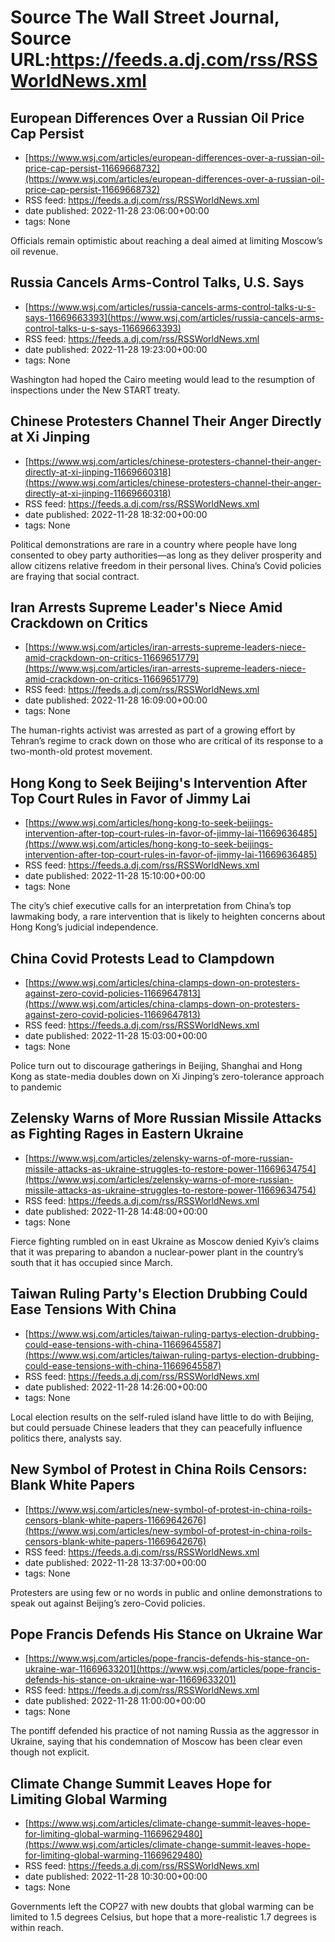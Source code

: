 # Source The Wall Street Journal, Source URL:https://feeds.a.dj.com/rss/RSSWorldNews.xml

## European Differences Over a Russian Oil Price Cap Persist
 - [https://www.wsj.com/articles/european-differences-over-a-russian-oil-price-cap-persist-11669668732](https://www.wsj.com/articles/european-differences-over-a-russian-oil-price-cap-persist-11669668732)
 - RSS feed: https://feeds.a.dj.com/rss/RSSWorldNews.xml
 - date published: 2022-11-28 23:06:00+00:00
 - tags: None

Officials remain optimistic about reaching a deal aimed at limiting Moscow’s oil revenue.

## Russia Cancels Arms-Control Talks, U.S. Says
 - [https://www.wsj.com/articles/russia-cancels-arms-control-talks-u-s-says-11669663393](https://www.wsj.com/articles/russia-cancels-arms-control-talks-u-s-says-11669663393)
 - RSS feed: https://feeds.a.dj.com/rss/RSSWorldNews.xml
 - date published: 2022-11-28 19:23:00+00:00
 - tags: None

Washington had hoped the Cairo meeting would lead to the resumption of inspections under the New START treaty.

## Chinese Protesters Channel Their Anger Directly at Xi Jinping
 - [https://www.wsj.com/articles/chinese-protesters-channel-their-anger-directly-at-xi-jinping-11669660318](https://www.wsj.com/articles/chinese-protesters-channel-their-anger-directly-at-xi-jinping-11669660318)
 - RSS feed: https://feeds.a.dj.com/rss/RSSWorldNews.xml
 - date published: 2022-11-28 18:32:00+00:00
 - tags: None

Political demonstrations are rare in a country where people have long consented to obey party authorities—as long as they deliver prosperity and allow citizens relative freedom in their personal lives. China’s Covid policies are fraying that social contract.

## Iran Arrests Supreme Leader's Niece Amid Crackdown on Critics
 - [https://www.wsj.com/articles/iran-arrests-supreme-leaders-niece-amid-crackdown-on-critics-11669651779](https://www.wsj.com/articles/iran-arrests-supreme-leaders-niece-amid-crackdown-on-critics-11669651779)
 - RSS feed: https://feeds.a.dj.com/rss/RSSWorldNews.xml
 - date published: 2022-11-28 16:09:00+00:00
 - tags: None

The human-rights activist was arrested as part of a growing effort by Tehran’s regime to crack down on those who are critical of its response to a two-month-old protest movement.

## Hong Kong to Seek Beijing's Intervention After Top Court Rules in Favor of Jimmy Lai
 - [https://www.wsj.com/articles/hong-kong-to-seek-beijings-intervention-after-top-court-rules-in-favor-of-jimmy-lai-11669636485](https://www.wsj.com/articles/hong-kong-to-seek-beijings-intervention-after-top-court-rules-in-favor-of-jimmy-lai-11669636485)
 - RSS feed: https://feeds.a.dj.com/rss/RSSWorldNews.xml
 - date published: 2022-11-28 15:10:00+00:00
 - tags: None

The city’s chief executive calls for an interpretation from China’s top lawmaking body, a rare intervention that is likely to heighten concerns about Hong Kong’s judicial independence.

## China Covid Protests Lead to Clampdown
 - [https://www.wsj.com/articles/china-clamps-down-on-protesters-against-zero-covid-policies-11669647813](https://www.wsj.com/articles/china-clamps-down-on-protesters-against-zero-covid-policies-11669647813)
 - RSS feed: https://feeds.a.dj.com/rss/RSSWorldNews.xml
 - date published: 2022-11-28 15:03:00+00:00
 - tags: None

Police turn out to discourage gatherings in Beijing, Shanghai and Hong Kong as state-media doubles down on Xi Jinping’s zero-tolerance approach to pandemic

## Zelensky Warns of More Russian Missile Attacks as Fighting Rages in Eastern Ukraine
 - [https://www.wsj.com/articles/zelensky-warns-of-more-russian-missile-attacks-as-ukraine-struggles-to-restore-power-11669634754](https://www.wsj.com/articles/zelensky-warns-of-more-russian-missile-attacks-as-ukraine-struggles-to-restore-power-11669634754)
 - RSS feed: https://feeds.a.dj.com/rss/RSSWorldNews.xml
 - date published: 2022-11-28 14:48:00+00:00
 - tags: None

Fierce fighting rumbled on in east Ukraine as Moscow denied Kyiv’s claims that it was preparing to abandon a nuclear-power plant in the country’s south that it has occupied since March.

## Taiwan Ruling Party's Election Drubbing Could Ease Tensions With China
 - [https://www.wsj.com/articles/taiwan-ruling-partys-election-drubbing-could-ease-tensions-with-china-11669645587](https://www.wsj.com/articles/taiwan-ruling-partys-election-drubbing-could-ease-tensions-with-china-11669645587)
 - RSS feed: https://feeds.a.dj.com/rss/RSSWorldNews.xml
 - date published: 2022-11-28 14:26:00+00:00
 - tags: None

Local election results on the self-ruled island have little to do with Beijing, but could persuade Chinese leaders that they can peacefully influence politics there, analysts say.

## New Symbol of Protest in China Roils Censors: Blank White Papers
 - [https://www.wsj.com/articles/new-symbol-of-protest-in-china-roils-censors-blank-white-papers-11669642676](https://www.wsj.com/articles/new-symbol-of-protest-in-china-roils-censors-blank-white-papers-11669642676)
 - RSS feed: https://feeds.a.dj.com/rss/RSSWorldNews.xml
 - date published: 2022-11-28 13:37:00+00:00
 - tags: None

Protesters are using few or no words in public and online demonstrations to speak out against Beijing’s zero-Covid policies.

## Pope Francis Defends His Stance on Ukraine War
 - [https://www.wsj.com/articles/pope-francis-defends-his-stance-on-ukraine-war-11669633201](https://www.wsj.com/articles/pope-francis-defends-his-stance-on-ukraine-war-11669633201)
 - RSS feed: https://feeds.a.dj.com/rss/RSSWorldNews.xml
 - date published: 2022-11-28 11:00:00+00:00
 - tags: None

The pontiff defended his practice of not naming Russia as the aggressor in Ukraine, saying that his condemnation of Moscow has been clear even though not explicit.

## Climate Change Summit Leaves Hope for Limiting Global Warming
 - [https://www.wsj.com/articles/climate-change-summit-leaves-hope-for-limiting-global-warming-11669629480](https://www.wsj.com/articles/climate-change-summit-leaves-hope-for-limiting-global-warming-11669629480)
 - RSS feed: https://feeds.a.dj.com/rss/RSSWorldNews.xml
 - date published: 2022-11-28 10:30:00+00:00
 - tags: None

Governments left the COP27 with new doubts that global warming can be limited to 1.5 degrees Celsius, but hope that a more-realistic 1.7 degrees is within reach.

